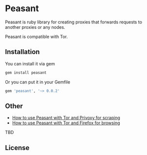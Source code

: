 # Peasant

Peasant is ruby library for creating proxies that forwards requests to
another proxies or any nodes.

Peasant is compatible with Tor.

## Installation

You can install it via gem

```bash
gem install peasant
```

Or you can put it in your Gemfile

```ruby
gem 'peasant', '~> 0.0.2'
```

## Other

* [How to use Peasant with Tor and Privoxy for scraping](https://github.com/reneklacan/peasant/wiki/How-to-use-Peasant-with-Tor-and-Privoxy-for-scraping)
* [How to use Peasant with Tor and Firefox for
browsing](https://github.com/reneklacan/peasant/wiki/How-to-use-Peasant-with-Tor-and-Firefox-for-browsing)

TBD

## License

